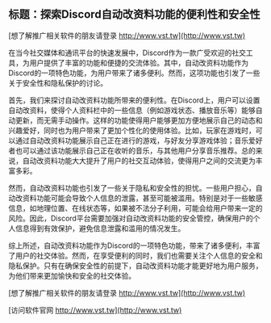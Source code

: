 ## **标题：探索Discord自动改资料功能的便利性和安全性**

[想了解推广相关软件的朋友请登录 http://www.vst.tw](http://www.vst.tw)

在当今社交媒体和通讯平台的快速发展中，Discord作为一款广受欢迎的社交工具，为用户提供了丰富的功能和便捷的交流体验。其中，自动改资料功能作为Discord的一项特色功能，为用户带来了诸多便利。然而，这项功能也引发了一些关于安全性和隐私保护的讨论。

首先，我们来探讨自动改资料功能所带来的便利性。在Discord上，用户可以设置自动改资料，使得个人资料栏中的一些信息（例如游戏状态、播放音乐等）能够自动更新，而无需手动操作。这样的功能使得用户能够更加方便地展示自己的动态和兴趣爱好，同时也为用户带来了更加个性化的使用体验。比如，玩家在游戏时，可以通过自动改资料功能展示自己正在进行的游戏，与好友分享游戏体验；音乐爱好者也可以通过该功能展示自己正在收听的音乐，与其他用户分享音乐推荐。总的来说，自动改资料功能大大提升了用户的社交互动体验，使得用户之间的交流更为丰富多彩。

然而，自动改资料功能也引发了一些关于隐私和安全性的担忧。一些用户担心，自动改资料功能可能会导致个人信息的泄露，甚至可能被滥用。特别是对于一些敏感信息，如地理位置、在线状态等，如果被不法分子利用，可能会给用户带来一定的风险。因此，Discord平台需要加强对自动改资料功能的安全管控，确保用户的个人信息得到有效保护，避免信息泄露和滥用的情况发生。

综上所述，自动改资料功能作为Discord的一项特色功能，带来了诸多便利，丰富了用户的社交体验。然而，在享受便利的同时，我们也需要关注个人信息的安全和隐私保护。只有在确保安全性的前提下，自动改资料功能才能更好地为用户服务，为他们带来更加愉快和安全的社交体验。

[想了解推广相关软件的朋友请登录 http://www.vst.tw](http://www.vst.tw)


[访问软件官网 http://www.vst.tw](http://www.vst.tw)
